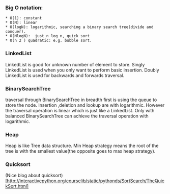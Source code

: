 
### Big O notation:
	* O(1): constant
	* O(N): linear
	* O(logN): logarithmic, searching a binary search tree(divide and conquer).
	* O(NlogN):  just n log n, quick sort
	* O(n 2 ) quadratic: e.g. bubble sort.
### LinkedList

LinkedList is good for unknown number of element to store.
Singly LinkedList is used when you only want to perform basic insertion.
Doubly LinkedList is used for backwards and forwards traversal.

### BinarySearchTree
traversal through BinarySearchTree in breadth first is using the queue to store the node.
Insertion ,deletion and lookup are with logarithmic. However the traversal operation is linear which is just like a LinkedList. Only with balanced BinarySearchTree can achieve the traversal operation with logarithmic.

### Heap
Heap is like Tree data structure. Min Heap strategy means the root of the tree is with the smallest value(the opposite goes to max heap strategy).

### Quicksort
(Nice blog about quicksort)[http://interactivepython.org/courselib/static/pythonds/SortSearch/TheQuickSort.html]
